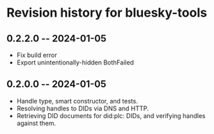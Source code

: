 # Revision history for bluesky-tools

## 0.2.2.0 -- 2024-01-05

* Fix build error
* Export unintentionally-hidden BothFailed

## 0.2.0.0 -- 2024-01-05

* Handle type, smart constructor, and tests.
* Resolving handles to DIDs via DNS and HTTP.
* Retrieving DID documents for did:plc: DIDs, and verifying handles against them.
